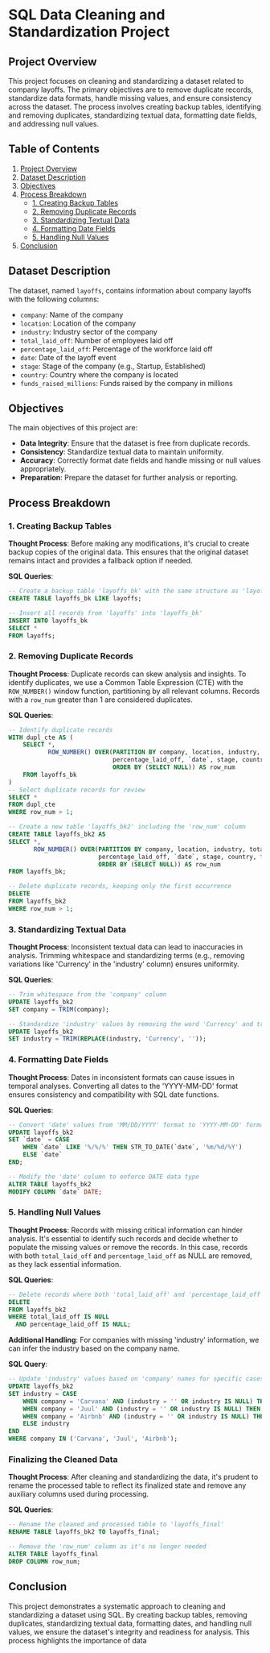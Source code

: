 # SQL Data Cleaning and Standardization Project

## Project Overview

This project focuses on cleaning and standardizing a dataset related to company layoffs. The primary objectives are to remove duplicate records, standardize data formats, handle missing values, and ensure consistency across the dataset. The process involves creating backup tables, identifying and removing duplicates, standardizing textual data, formatting date fields, and addressing null values.

## Table of Contents

1. [Project Overview](#project-overview)
2. [Dataset Description](#dataset-description)
3. [Objectives](#objectives)
4. [Process Breakdown](#process-breakdown)
   - [1. Creating Backup Tables](#1-creating-backup-tables)
   - [2. Removing Duplicate Records](#2-removing-duplicate-records)
   - [3. Standardizing Textual Data](#3-standardizing-textual-data)
   - [4. Formatting Date Fields](#4-formatting-date-fields)
   - [5. Handling Null Values](#5-handling-null-values)
5. [Conclusion](#conclusion)

## Dataset Description

The dataset, named `layoffs`, contains information about company layoffs with the following columns:

- `company`: Name of the company
- `location`: Location of the company
- `industry`: Industry sector of the company
- `total_laid_off`: Number of employees laid off
- `percentage_laid_off`: Percentage of the workforce laid off
- `date`: Date of the layoff event
- `stage`: Stage of the company (e.g., Startup, Established)
- `country`: Country where the company is located
- `funds_raised_millions`: Funds raised by the company in millions

## Objectives

The main objectives of this project are:

- **Data Integrity**: Ensure that the dataset is free from duplicate records.
- **Consistency**: Standardize textual data to maintain uniformity.
- **Accuracy**: Correctly format date fields and handle missing or null values appropriately.
- **Preparation**: Prepare the dataset for further analysis or reporting.

## Process Breakdown

### 1. Creating Backup Tables

**Thought Process**: Before making any modifications, it's crucial to create backup copies of the original data. This ensures that the original dataset remains intact and provides a fallback option if needed.

**SQL Queries**:

```sql
-- Create a backup table 'layoffs_bk' with the same structure as 'layoffs'
CREATE TABLE layoffs_bk LIKE layoffs;

-- Insert all records from 'layoffs' into 'layoffs_bk'
INSERT INTO layoffs_bk
SELECT * 
FROM layoffs;
```

### 2. Removing Duplicate Records

**Thought Process**: Duplicate records can skew analysis and insights. To identify duplicates, we use a Common Table Expression (CTE) with the `ROW_NUMBER()` window function, partitioning by all relevant columns. Records with a `row_num` greater than 1 are considered duplicates.

**SQL Queries**:

```sql
-- Identify duplicate records
WITH dupl_cte AS (
    SELECT *,
           ROW_NUMBER() OVER(PARTITION BY company, location, industry, total_laid_off, 
                             percentage_laid_off, `date`, stage, country, funds_raised_millions 
                             ORDER BY (SELECT NULL)) AS row_num
    FROM layoffs_bk
)
-- Select duplicate records for review
SELECT *
FROM dupl_cte
WHERE row_num > 1;

-- Create a new table 'layoffs_bk2' including the 'row_num' column
CREATE TABLE layoffs_bk2 AS
SELECT *,
       ROW_NUMBER() OVER(PARTITION BY company, location, industry, total_laid_off, 
                         percentage_laid_off, `date`, stage, country, funds_raised_millions 
                         ORDER BY (SELECT NULL)) AS row_num
FROM layoffs_bk;

-- Delete duplicate records, keeping only the first occurrence
DELETE
FROM layoffs_bk2
WHERE row_num > 1;
```

### 3. Standardizing Textual Data

**Thought Process**: Inconsistent textual data can lead to inaccuracies in analysis. Trimming whitespace and standardizing terms (e.g., removing variations like 'Currency' in the 'industry' column) ensures uniformity.

**SQL Queries**:

```sql
-- Trim whitespace from the 'company' column
UPDATE layoffs_bk2
SET company = TRIM(company);

-- Standardize 'industry' values by removing the word 'Currency' and trimming whitespace
UPDATE layoffs_bk2
SET industry = TRIM(REPLACE(industry, 'Currency', ''));
```

### 4. Formatting Date Fields

**Thought Process**: Dates in inconsistent formats can cause issues in temporal analyses. Converting all dates to the 'YYYY-MM-DD' format ensures consistency and compatibility with SQL date functions.

**SQL Queries**:

```sql
-- Convert 'date' values from 'MM/DD/YYYY' format to 'YYYY-MM-DD' format
UPDATE layoffs_bk2
SET `date` = CASE 
    WHEN `date` LIKE '%/%/%' THEN STR_TO_DATE(`date`, '%m/%d/%Y')
    ELSE `date`
END;

-- Modify the 'date' column to enforce DATE data type
ALTER TABLE layoffs_bk2
MODIFY COLUMN `date` DATE;
```

### 5. Handling Null Values

**Thought Process**: Records with missing critical information can hinder analysis. It's essential to identify such records and decide whether to populate the missing values or remove the records. In this case, records with both `total_laid_off` and `percentage_laid_off` as NULL are removed, as they lack essential information.

**SQL Queries**:

```sql
-- Delete records where both 'total_laid_off' and 'percentage_laid_off' are NULL
DELETE 
FROM layoffs_bk2
WHERE total_laid_off IS NULL
  AND percentage_laid_off IS NULL;
```

**Additional Handling**: For companies with missing 'industry' information, we can infer the industry based on the company name.

**SQL Query**:

```sql
-- Update 'industry' values based on 'company' names for specific cases
UPDATE layoffs_bk2
SET industry = CASE 
    WHEN company = 'Carvana' AND (industry = '' OR industry IS NULL) THEN 'Transportation'
    WHEN company = 'Juul' AND (industry = '' OR industry IS NULL) THEN 'Consumer'
    WHEN company = 'Airbnb' AND (industry = '' OR industry IS NULL) THEN 'Travel'
    ELSE industry
END
WHERE company IN ('Carvana', 'Juul', 'Airbnb');
```

### Finalizing the Cleaned Data

**Thought Process**: After cleaning and standardizing the data, it's prudent to rename the processed table to reflect its finalized state and remove any auxiliary columns used during processing.

**SQL Queries**:

```sql
-- Rename the cleaned and processed table to 'layoffs_final'
RENAME TABLE layoffs_bk2 TO layoffs_final;

-- Remove the 'row_num' column as it's no longer needed
ALTER TABLE layoffs_final
DROP COLUMN row_num;
```

## Conclusion

This project demonstrates a systematic approach to cleaning and standardizing a dataset using SQL. By creating backup tables, removing duplicates, standardizing textual data, formatting dates, and handling null values, we ensure the dataset's integrity and readiness for analysis. This process highlights the importance of data 
